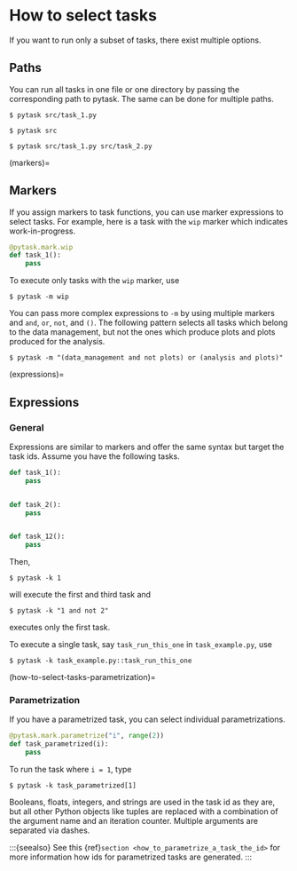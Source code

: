 # How to select tasks

If you want to run only a subset of tasks, there exist multiple options.

## Paths

You can run all tasks in one file or one directory by passing the corresponding path to
pytask. The same can be done for multiple paths.

```console
$ pytask src/task_1.py

$ pytask src

$ pytask src/task_1.py src/task_2.py
```

(markers)=

## Markers

If you assign markers to task functions, you can use marker expressions to select tasks.
For example, here is a task with the `wip` marker which indicates work-in-progress.

```python
@pytask.mark.wip
def task_1():
    pass
```

To execute only tasks with the `wip` marker, use

```console
$ pytask -m wip
```

You can pass more complex expressions to `-m` by using multiple markers and `and`, `or`,
`not`, and `()`. The following pattern selects all tasks which belong to the data
management, but not the ones which produce plots and plots produced for the analysis.

```console
$ pytask -m "(data_management and not plots) or (analysis and plots)"
```

(expressions)=

## Expressions

### General

Expressions are similar to markers and offer the same syntax but target the task ids.
Assume you have the following tasks.

```python
def task_1():
    pass


def task_2():
    pass


def task_12():
    pass
```

Then,

```console
$ pytask -k 1
```

will execute the first and third task and

```console
$ pytask -k "1 and not 2"
```

executes only the first task.

To execute a single task, say `task_run_this_one` in `task_example.py`, use

```console
$ pytask -k task_example.py::task_run_this_one
```

(how-to-select-tasks-parametrization)=

### Parametrization

If you have a parametrized task, you can select individual parametrizations.

```python
@pytask.mark.parametrize("i", range(2))
def task_parametrized(i):
    pass
```

To run the task where `i = 1`, type

```console
$ pytask -k task_parametrized[1]
```

Booleans, floats, integers, and strings are used in the task id as they are, but all
other Python objects like tuples are replaced with a combination of the argument name
and an iteration counter. Multiple arguments are separated via dashes.

:::{seealso}
See this {ref}`section <how_to_parametrize_a_task_the_id>` for more information how ids
for parametrized tasks are generated.
:::
